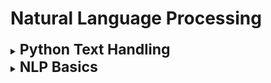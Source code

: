 # Natural Language Processing

<div style='width:1000px;margin:auto'>
<details><summary><b style='font-size:23px'>Python Text Handling</b> </summary><p><ul>
<li><a href="file:///media/mosaab/Volume/Personal/Development/Courses%20Docs/NLP%20with%20Python%20-%20Udemy/00-Python-Text-Basics/00-Working-with-Text-Files.html#Working-with-Text-Files"><b>Working with Text Files</b></a> </li> 

<li><a href="file:///media/mosaab/Volume/Personal/Development/Courses%20Docs/NLP%20with%20Python%20-%20Udemy/00-Python-Text-Basics/01-Working-with-PDF-Text.html#Working-with-PDF-Files"><b>Working with PDF Files</b></a> </li>

<li><a href="file:///media/mosaab/Volume/Personal/Development/Courses%20Docs/NLP%20with%20Python%20-%20Udemy/00-Python-Text-Basics/02-Regular-Expressions.html#Regular-Expressions"><b>Regular Expressions</b></a> </li>
</ul></p></details>

<details><summary><b style='font-size:23px'>NLP Basics</b> </summary><p><ul>
<li><a href="file:///media/mosaab/Volume/Personal/Development/Courses%20Docs/NLP%20with%20Python%20-%20Udemy/01-NLP-Python-Basics/00-Spacy-Basics.html#spaCy-Basics"><b>SpaCy Basics</b></a></li>

<li><a href="file:///media/mosaab/Volume/Personal/Development/Courses%20Docs/NLP%20with%20Python%20-%20Udemy/01-NLP-Python-Basics/01-Tokenization.html#Tokenization"><b>Tokenization</b></a></li>

<li><a href="file:///media/mosaab/Volume/Personal/Development/Courses%20Docs/NLP%20with%20Python%20-%20Udemy/01-NLP-Python-Basics/02-Stemming.html#Stemming"><b>Stemming</b></a></li>

<li><a href="file:///media/mosaab/Volume/Personal/Development/Courses%20Docs/NLP%20with%20Python%20-%20Udemy/01-NLP-Python-Basics/03-Lemmatization.html#Lemmatization"><b>Lemmatization</b></a></li>

<li><a href="file:///media/mosaab/Volume/Personal/Development/Courses%20Docs/NLP%20with%20Python%20-%20Udemy/01-NLP-Python-Basics/04-Stop-Words.html#Stop-Words"><b>Stop-Words</b></a></li>

<li><a href="file:///media/mosaab/Volume/Personal/Development/Courses%20Docs/NLP%20with%20Python%20-%20Udemy/01-NLP-Python-Basics/05-Vocabulary-and-Matching.html#Vocabulary-and-Matching"><b>Phrase Matching and Vocabulary</b></a></li>


</ul></p></details>
</div>
